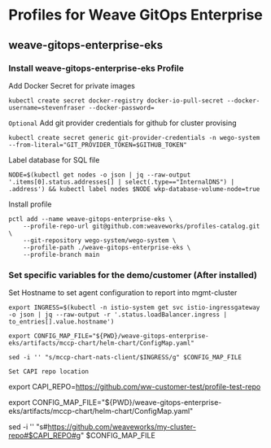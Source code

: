 # Profiles for Weave GitOps Enterprise

## weave-gitops-enterprise-eks


### Install weave-gitops-enterprise-eks Profile
Add Docker Secret for private images
```
kubectl create secret docker-registry docker-io-pull-secret --docker-username=stevenfraser --docker-password=
```

`Optional` Add git provider credentials for github for cluster provising
```
kubectl create secret generic git-provider-credentials -n wego-system  --from-literal="GIT_PROVIDER_TOKEN=$GITHUB_TOKEN"
```

Label database for SQL file
```
NODE=$(kubectl get nodes -o json | jq --raw-output '.items[0].status.addresses[] | select(.type=="InternalDNS") | .address') && kubectl label nodes $NODE wkp-database-volume-node=true
```

Install profile
```
pctl add --name weave-gitops-enterprise-eks \
	--profile-repo-url git@github.com:weaveworks/profiles-catalog.git \
	--git-repository wego-system/wego-system \
	--profile-path ./weave-gitops-enterprise-eks \
	--profile-branch main
```

### Set specific variables for the demo/customer (After installed)

Set Hostname to set agent configuration to report into mgmt-cluster
```
export INGRESS=$(kubectl -n istio-system get svc istio-ingressgateway -o json | jq --raw-output -r '.status.loadBalancer.ingress | to_entries[].value.hostname') 

export CONFIG_MAP_FILE="${PWD}/weave-gitops-enterprise-eks/artifacts/mccp-chart/helm-chart/ConfigMap.yaml"

sed -i '' "s/mccp-chart-nats-client/$INGRESS/g" $CONFIG_MAP_FILE

Set CAPI repo location
```
export CAPI_REPO=https://github.com/ww-customer-test/profile-test-repo

export CONFIG_MAP_FILE="${PWD}/weave-gitops-enterprise-eks/artifacts/mccp-chart/helm-chart/ConfigMap.yaml"

sed -i '' "s#https://github.com/weaveworks/my-cluster-repo#$CAPI_REPO#g" $CONFIG_MAP_FILE
```




